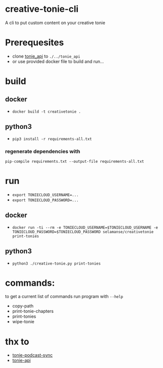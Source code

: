 # creative-tonie-cli
A cli to put custom content on your creative tonie

# Prerequesites

- clone [tonie_api](https://github.com/moritzj29/tonie_api) to `./../tonie_api`
- or use provided docker file to build and run...

# build

## docker 
- `docker build -t creativetonie .`

## python3
- `pip3 install -r requirements-all.txt`

### regenerate dependencies with

`pip-compile requirements.txt --output-file requirements-all.txt`


# run
- `export TONIECLOUD_USERNAME=...`
- `export TONIECLOUD_PASSWORD=...`

## docker
- `docker run -ti --rm -e TONIECLOUD_USERNAME=$TONIECLOUD_USERNAME -e TONIECLOUD_PASSWORD=$TONIECLOUD_PASSWORD selamanse/creativetonie print-tonies`

## python3
- `python3 ./creative-tonie.py print-tonies`

# commands:

to get a current list of commands run program with `--help`

-  copy-path
-  print-tonie-chapters
-  print-tonies
-  wipe-tonie

# thx to

- [tonie-podcast-sync](https://github.com/alexhartm/tonie-podcast-sync)
- [tonie-api](https://github.com/moritzj29/tonie_api)